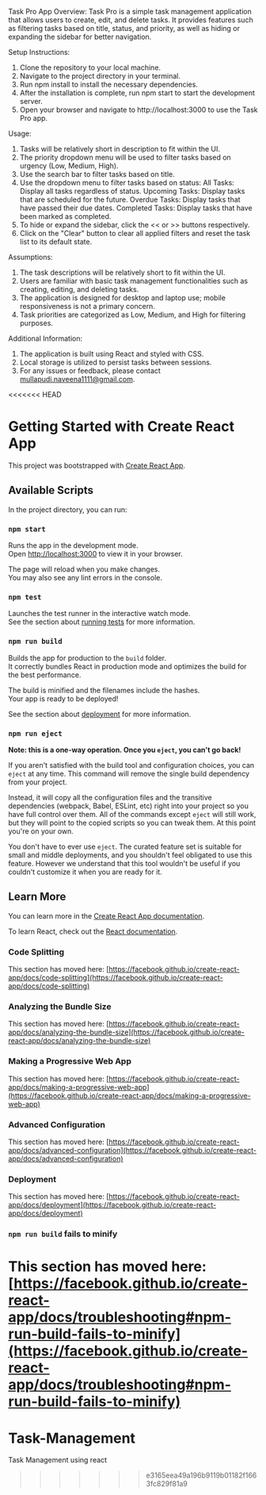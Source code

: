 Task Pro App
Overview:
Task Pro is a simple task management application that allows users to create, edit, and delete tasks. It provides features such as filtering tasks based on title, status, and priority, as well as hiding or expanding the sidebar for better navigation.

Setup Instructions:
1. Clone the repository to your local machine.
2. Navigate to the project directory in your terminal.
3. Run npm install to install the necessary dependencies.
4. After the installation is complete, run npm start to start the development server.
5. Open your browser and navigate to http://localhost:3000 to use the Task Pro app.

Usage:
1. Tasks will be relatively short in description to fit within the UI.
2. The priority dropdown menu will be used to filter tasks based on urgency (Low, Medium, High).
3. Use the search bar to filter tasks based on title.
4. Use the dropdown menu to filter tasks based on status:
    All Tasks: Display all tasks regardless of status.
    Upcoming Tasks: Display tasks that are scheduled for the future.
    Overdue Tasks: Display tasks that have passed their due dates.
    Completed Tasks: Display tasks that have been marked as completed.
5. To hide or expand the sidebar, click the << or >> buttons respectively.
6. Click on the "Clear" button to clear all applied filters and reset the task list to its default state.

Assumptions:
1. The task descriptions will be relatively short to fit within the UI.
2. Users are familiar with basic task management functionalities such as creating, editing, and deleting tasks.
3. The application is designed for desktop and laptop use; mobile responsiveness is not a primary concern.
4. Task priorities are categorized as Low, Medium, and High for filtering purposes.

Additional Information:
1. The application is built using React and styled with CSS.
2. Local storage is utilized to persist tasks between sessions.
3. For any issues or feedback, please contact mullapudi.naveena1111@gmail.com.



































<<<<<<< HEAD
# Getting Started with Create React App

This project was bootstrapped with [Create React App](https://github.com/facebook/create-react-app).

## Available Scripts

In the project directory, you can run:

### `npm start`

Runs the app in the development mode.\
Open [http://localhost:3000](http://localhost:3000) to view it in your browser.

The page will reload when you make changes.\
You may also see any lint errors in the console.

### `npm test`

Launches the test runner in the interactive watch mode.\
See the section about [running tests](https://facebook.github.io/create-react-app/docs/running-tests) for more information.

### `npm run build`

Builds the app for production to the `build` folder.\
It correctly bundles React in production mode and optimizes the build for the best performance.

The build is minified and the filenames include the hashes.\
Your app is ready to be deployed!

See the section about [deployment](https://facebook.github.io/create-react-app/docs/deployment) for more information.

### `npm run eject`

**Note: this is a one-way operation. Once you `eject`, you can't go back!**

If you aren't satisfied with the build tool and configuration choices, you can `eject` at any time. This command will remove the single build dependency from your project.

Instead, it will copy all the configuration files and the transitive dependencies (webpack, Babel, ESLint, etc) right into your project so you have full control over them. All of the commands except `eject` will still work, but they will point to the copied scripts so you can tweak them. At this point you're on your own.

You don't have to ever use `eject`. The curated feature set is suitable for small and middle deployments, and you shouldn't feel obligated to use this feature. However we understand that this tool wouldn't be useful if you couldn't customize it when you are ready for it.

## Learn More

You can learn more in the [Create React App documentation](https://facebook.github.io/create-react-app/docs/getting-started).

To learn React, check out the [React documentation](https://reactjs.org/).

### Code Splitting

This section has moved here: [https://facebook.github.io/create-react-app/docs/code-splitting](https://facebook.github.io/create-react-app/docs/code-splitting)

### Analyzing the Bundle Size

This section has moved here: [https://facebook.github.io/create-react-app/docs/analyzing-the-bundle-size](https://facebook.github.io/create-react-app/docs/analyzing-the-bundle-size)

### Making a Progressive Web App

This section has moved here: [https://facebook.github.io/create-react-app/docs/making-a-progressive-web-app](https://facebook.github.io/create-react-app/docs/making-a-progressive-web-app)

### Advanced Configuration

This section has moved here: [https://facebook.github.io/create-react-app/docs/advanced-configuration](https://facebook.github.io/create-react-app/docs/advanced-configuration)

### Deployment

This section has moved here: [https://facebook.github.io/create-react-app/docs/deployment](https://facebook.github.io/create-react-app/docs/deployment)

### `npm run build` fails to minify

This section has moved here: [https://facebook.github.io/create-react-app/docs/troubleshooting#npm-run-build-fails-to-minify](https://facebook.github.io/create-react-app/docs/troubleshooting#npm-run-build-fails-to-minify)
=======
# Task-Management
Task Management using react
>>>>>>> e3165eea49a196b9119b01182f1663fc829f81a9
